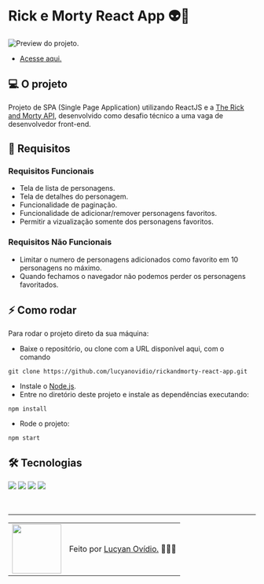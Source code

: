 # Rick e Morty React App 👽🧪

<img src="./.github/preview.gif" alt="Preview do projeto." />

* <a target="_blank" href="https://rickandmorty-rose-phi.vercel.app/">Acesse aqui.</a>

## 💻 O projeto

Projeto de SPA (Single Page Application) utilizando ReactJS e a <a href="https://rickandmortyapi.com">The Rick and Morty API</a>, desenvolvido como desafio técnico a uma vaga de desenvolvedor front-end.

## 🎯 Requisitos

### Requisitos Funcionais

* Tela de lista de personagens.
* Tela de detalhes do personagem.
* Funcionalidade de paginação.
* Funcionalidade de adicionar/remover personagens favoritos.
* Permitir a vizualização somente dos personagens favoritos.

### Requisitos Não Funcionais

* Limitar o numero de personagens adicionados como favorito em 10 personagens no máximo.
* Quando fechamos o navegador não podemos perder os personagens favoritados.

## ⚡ Como rodar

Para rodar o projeto direto da sua máquina:
- Baixe o repositório, ou clone com a URL disponível aqui, com o comando
```
git clone https://github.com/lucyanovidio/rickandmorty-react-app.git
```
- Instale o <a href="https://nodejs.org/">Node.js</a>.
- Entre no diretório deste projeto e instale as dependências executando:
```
npm install
```
- Rode o projeto:
```
npm start
```

## 🛠 Tecnologias

<div>
    <img src="https://img.shields.io/badge/HTML5-E34F26?style=for-the-badge&logo=html5&logoColor=white" />
    <img src="https://img.shields.io/badge/CSS3-1572B6?style=for-the-badge&logo=css3&logoColor=white" />
    <img src="https://img.shields.io/badge/JavaScript-F7DF1E?style=for-the-badge&logo=javascript&logoColor=black" />
    <img src="https://img.shields.io/badge/React-20232A?style=for-the-badge&logo=react&logoColor=61DAFB" />
</div>
<br>

<br>

---

<table>
  <tr>
    <td>
      <img src="https://github.com/lucyanovidio.png" width="100px" />
    </td>
    <td>
      Feito por <a href="https://github.com/lucyanovidio">Lucyan Ovídio.</a> 🙋🏿‍♂️
    </td>
  </tr>
</table>